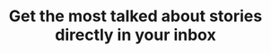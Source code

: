 ---
title: "Get the most talked about stories directly in your inbox"
subtext: "Every week we share the most relevant news in tech, culture and entertainment. Join our community of over 9,000 readers."
formPlaceholder: "Enter your email"
formButtonText: "Subscribe"
formAction: "#"
formFooterText: "Your privacy is very important to us. We promise not to send you spam, or share your details with third-parties, ne'er-do-wells, rogues or knaves."
---